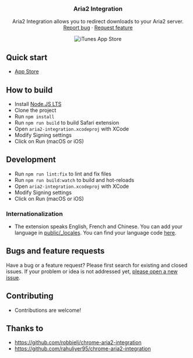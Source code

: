 <h3 align="center">Aria2 Integration</h3>
<p align="center">
    Aria2 Integration allows you to redirect downloads to your Aria2 server.
    <br>
    <a href="https://github.com/baptistecdr/aria2-integration-safari/issues/new">Report bug</a>
    ·
    <a href="https://github.com/baptistecdr/aria2-integration-safari/issues/new">Request feature</a>
</p>

<div align="center">

![iTunes App Store](https://img.shields.io/itunes/v/6476014369?label=App%20Store)

</div>

## Quick start

* [App Store](https://apps.apple.com/fr/app/aria2-integration/id6476014369)

## How to build

- Install [Node.JS LTS](https://nodejs.org/)
- Clone the project
- Run `npm install`
- Run `npm run build` to build Safari extension
- Open `aria2-integration.xcodeproj` with XCode
- Modify Signing settings
- Click on Run (macOS or iOS)


## Development

- Run `npm run lint:fix` to lint and fix files
- Run `npm run build:watch` to build and hot-reloads
- Open `aria2-integration.xcodeproj` with XCode
- Modify Signing settings
- Click on Run (macOS or iOS)

### Internationalization

* The extension speaks English, French and Chinese. You can add your language
  in [public/_locales](https://github.com/baptistecdr/aria2-integration-safari/tree/main/public/_locales).
  You can find your language
  code [here](https://src.chromium.org/viewvc/chrome/trunk/src/third_party/cld/languages/internal/languages.cc#l23).

## Bugs and feature requests

Have a bug or a feature request? Please first search for existing and closed issues. If your problem or idea is not
addressed yet, [please open a new issue](https://github.com/baptistecdr/aria2-integration-safari/issues/new).

## Contributing

* Contributions are welcome!

## Thanks to

- https://github.com/robbielj/chrome-aria2-integration
- https://github.com/rahuliyer95/chrome-aria2-integration
